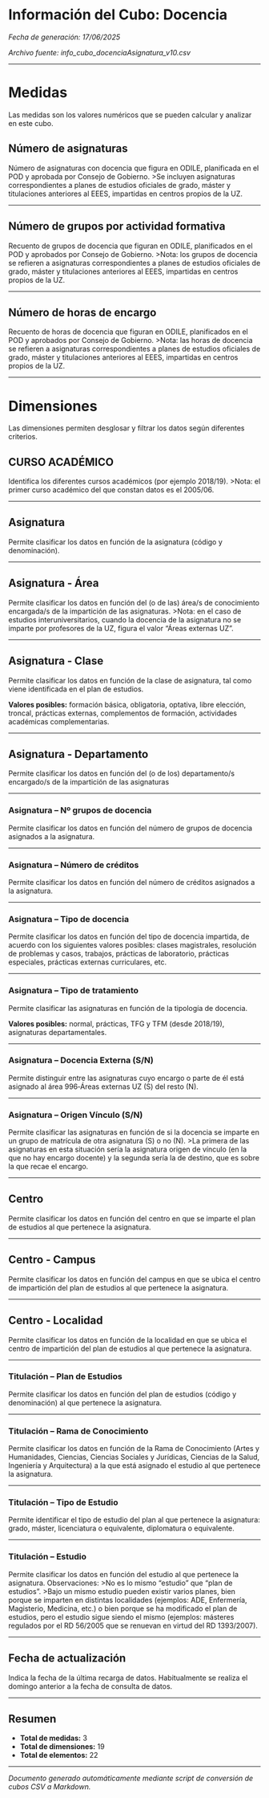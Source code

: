 # Información del Cubo: Docencia

*Fecha de generación: 17/06/2025*

*Archivo fuente: info_cubo_docenciaAsignatura_v10.csv*

---

# Medidas

Las medidas son los valores numéricos que se pueden calcular y analizar en este cubo.

## Número de asignaturas

Número de asignaturas con docencia que figura en ODILE, planificada en el POD y aprobada por Consejo de Gobierno. >Se incluyen asignaturas correspondientes a planes de estudios oficiales de grado, máster y titulaciones anteriores al EEES, impartidas en centros propios de la UZ.

---

## Número de grupos por actividad formativa

Recuento de grupos de docencia que figuran en ODILE, planificados en el POD y aprobados por Consejo de Gobierno. >Nota: los grupos de docencia se refieren a asignaturas correspondientes a planes de estudios oficiales de grado, máster y titulaciones anteriores al EEES, impartidas en centros propios de la UZ.

---

## Número de horas de encargo

Recuento de horas de docencia que figuran en ODILE, planificados en el POD y aprobados por Consejo de Gobierno. >Nota: las horas de docencia se refieren a asignaturas correspondientes a planes de estudios oficiales de grado, máster y titulaciones anteriores al EEES, impartidas en centros propios de la UZ.

---

# Dimensiones

Las dimensiones permiten desglosar y filtrar los datos según diferentes criterios.

## CURSO ACADÉMICO

Identifica los diferentes cursos académicos (por ejemplo 2018/19). >Nota: el primer curso académico del que constan datos es el 2005/06.

---

## Asignatura

Permite clasificar los datos en función de la asignatura (código y denominación).

---

## Asignatura ‐ Área

Permite clasificar los datos en función del (o de las) área/s de conocimiento encargada/s de la impartición de las asignaturas. >Nota: en el caso de estudios interuniversitarios, cuando la docencia de la asignatura no se imparte por profesores de la UZ, figura el valor “Áreas externas UZ”.

---

## Asignatura ‐ Clase

Permite clasificar los datos en función de la clase de asignatura, tal como viene identificada en el plan de estudios. 

**Valores posibles:** formación básica, obligatoria, optativa, libre elección, troncal, prácticas externas, complementos de formación, actividades académicas complementarias.

---

## Asignatura ‐ Departamento

Permite clasificar los datos en función del (o de los) departamento/s encargado/s de la impartición de las asignaturas

---

### Asignatura – Nº grupos de docencia

Permite clasificar los datos en función del número de grupos de docencia asignados a la asignatura.

---

### Asignatura – Número de créditos

Permite clasificar los datos en función del número de créditos asignados a la asignatura.

---

### Asignatura – Tipo de docencia

Permite clasificar los datos en función del tipo de docencia impartida, de acuerdo con los siguientes valores posibles: clases magistrales, resolución de problemas y casos, trabajos, prácticas de laboratorio, prácticas especiales, prácticas externas curriculares, etc.

---

### Asignatura – Tipo de tratamiento

Permite clasificar las asignaturas en función de la tipología de docencia. 

**Valores posibles:** normal, prácticas, TFG y TFM (desde 2018/19), asignaturas departamentales.

---

### Asignatura – Docencia Externa (S/N)

Permite distinguir entre las asignaturas cuyo encargo o parte de él está asignado al área 996‐Áreas externas UZ (S) del resto (N).

---

### Asignatura – Origen Vínculo (S/N)

Permite clasificar las asignaturas en función de si la docencia se imparte en un grupo de matrícula de otra asignatura (S) o no (N). >La primera de las asignaturas en esta situación sería la asignatura origen de vínculo (en la que no hay encargo docente) y la segunda sería la de destino, que es sobre la que recae el encargo.

---

## Centro

Permite clasificar los datos en función del centro en que se imparte el plan de estudios al que pertenece la asignatura.

---

## Centro ‐ Campus

Permite clasificar los datos en función del campus en que se ubica el centro de impartición del plan de estudios al que pertenece la asignatura.

---

## Centro ‐ Localidad

Permite clasificar los datos en función de la localidad en que se ubica el centro de impartición del plan de estudios al que pertenece la asignatura.

---

### Titulación – Plan de Estudios

Permite clasificar los datos en función del plan de estudios (código y denominación) al que pertenece la asignatura.

---

### Titulación – Rama de Conocimiento

Permite clasificar los datos en función de la Rama de Conocimiento (Artes y Humanidades, Ciencias, Ciencias Sociales y Jurídicas, Ciencias de la Salud, Ingeniería y Arquitectura) a la que está asignado el estudio al que pertenece la asignatura.

---

### Titulación – Tipo de Estudio

Permite identificar el tipo de estudio del plan al que pertenece la asignatura: grado, máster, licenciatura o equivalente, diplomatura o equivalente.

---

### Titulación – Estudio

Permite clasificar los datos en función del estudio al que pertenece la asignatura. Observaciones: >No es lo mismo “estudio” que “plan de estudios”. >Bajo un mismo estudio pueden existir varios planes, bien porque se imparten en distintas localidades (ejemplos: ADE, Enfermería, Magisterio, Medicina, etc.) o bien porque se ha modificado el plan de estudios, pero el estudio sigue siendo el mismo (ejemplos: másteres regulados por el RD 56/2005 que se renuevan en virtud del RD 1393/2007).

---

## Fecha de actualización

Indica la fecha de la última recarga de datos. Habitualmente se realiza el domingo anterior a la fecha de consulta de datos.

---

## Resumen

- **Total de medidas:** 3
- **Total de dimensiones:** 19
- **Total de elementos:** 22


---

*Documento generado automáticamente mediante script de conversión de cubos CSV a Markdown.*

